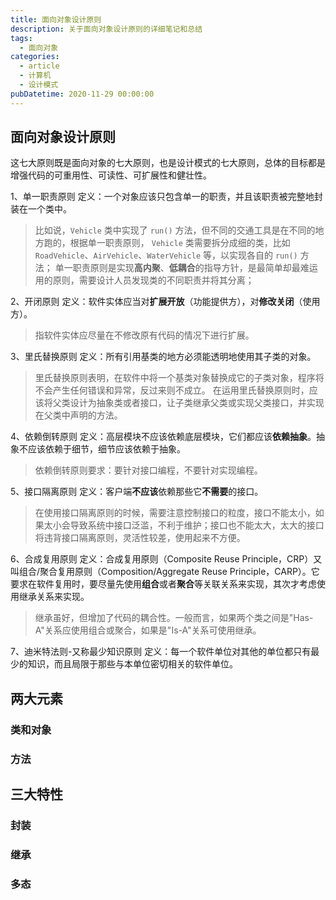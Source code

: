 ```yaml
---
title: 面向对象设计原则
description: 关于面向对象设计原则的详细笔记和总结
tags:
  - 面向对象
categories:
  - article
  - 计算机
  - 设计模式
pubDatetime: 2020-11-29 00:00:00
---
```


## 面向对象设计原则

这七大原则既是面向对象的七大原则，也是设计模式的七大原则，总体的目标都是增强代码的可重用性、可读性、可扩展性和健壮性。

1、单一职责原则
定义：一个对象应该只包含单一的职责，并且该职责被完整地封装在一个类中。

> 比如说，`Vehicle` 类中实现了 `run()` 方法，但不同的交通工具是在不同的地方跑的，根据单一职责原则， `Vehicle` 类需要拆分成细的类，比如`RoadVehicle`、`AirVehicle`、`WaterVehicle` 等，以实现各自的 `run()` 方法；
> 单一职责原则是实现**高内聚**、**低耦合**的指导方针，是最简单却最难运用的原则，需要设计人员发现类的不同职责并将其分离；

2、开闭原则
定义：软件实体应当对**扩展开放**（功能提供方），对**修改关闭**（使用方）。

> 指软件实体应尽量在不修改原有代码的情况下进行扩展。

3、里氏替换原则
定义：所有引用基类的地方必须能透明地使用其子类的对象。

> 里氏替换原则表明，在软件中将一个基类对象替换成它的子类对象，程序将不会产生任何错误和异常，反过来则不成立。
> 在运用里氏替换原则时，应该将父类设计为抽象类或者接口，让子类继承父类或实现父类接口，并实现在父类中声明的方法。

4、依赖倒转原则
定义：高层模块不应该依赖底层模块，它们都应该**依赖抽象**。抽象不应该依赖于细节，细节应该依赖于抽象。

> 依赖倒转原则要求：要针对接口编程，不要针对实现编程。

5、接口隔离原则
定义：客户端**不应该**依赖那些它**不需要**的接口。

> 在使用接口隔离原则的时候，需要注意控制接口的粒度，接口不能太小，如果太小会导致系统中接口泛滥，不利于维护；接口也不能太大，太大的接口将违背接口隔离原则，灵活性较差，使用起来不方便。

6、合成复用原则
定义：合成复用原则（Composite Reuse Principle，CRP）又叫组合/聚合复用原则（Composition/Aggregate Reuse Principle，CARP）。它要求在软件复用时，要尽量先使用**组合**或者**聚合**等关联关系来实现，其次才考虑使用继承关系来实现。

> 继承虽好，但增加了代码的耦合性。一般而言，如果两个类之间是"Has-A"关系应使用组合或聚合，如果是"Is-A"关系可使用继承。

7、迪米特法则-又称最少知识原则
定义：每一个软件单位对其他的单位都只有最少的知识，而且局限于那些与本单位密切相关的软件单位。

## 两大元素

### 类和对象

### 方法

## 三大特性

### 封装

### 继承

### 多态
